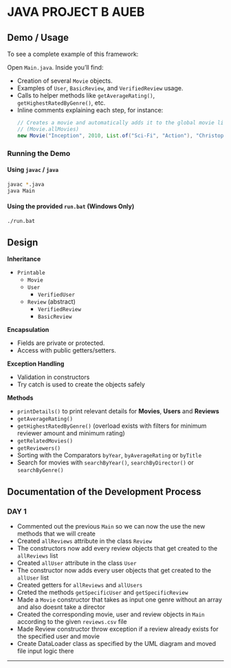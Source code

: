 # JAVA PROJECT B AUEB

## Demo / Usage
To see a complete example of this framework:

Open `Main.java`.
Inside you’ll find:
- Creation of several `Movie` objects.
- Examples of `User`, `BasicReview`, and `VerifiedReview` usage.
- Calls to helper methods like `getAverageRating()`, `getHighestRatedByGenre()`, etc.
- Inline comments explaining each step, for instance:
  ```java
  // Creates a movie and automatically adds it to the global movie list
  // (Movie.allMovies)
  new Movie("Inception", 2010, List.of("Sci-Fi", "Action"), "Christopher Nolan");
  ```

### Running the Demo

#### Using `javac` / `java`
```bash
javac *.java
java Main
```

#### Using the provided `run.bat` (Windows Only)
```bash
./run.bat
```

## Design

**Inheritance**
- `Printable`
  - `Movie`
  - `User`
    - `VerifiedUser`
  - `Review` (abstract)
    - `VerifiedReview`
    - `BasicReview`

**Encapsulation**
- Fields are private or protected.
- Access with public getters/setters.

**Exception Handling**
- Validation in constructors
- Try catch is used to create the objects safely

**Methods**
- `printDetails()` to print relevant details for **Movies**, **Users** and **Reviews**
- `getAverageRating()`
- `getHighestRatedByGenre()` (overload exists with filters for minimum reviewer amount and minimum rating)
- `getRelatedMovies()`
- `getReviewers()`
- Sorting with the Comparators `byYear`, `byAverageRating` or `byTitle`
- Search for movies with `searchByYear()`, `searchByDirector()` or `searchByGenre()`

## Documentation of the Development Process

### DAY 1

- Commented out the previous `Main` so we can now  the use the new methods that we will create
- Created `allReviews` attribute in the class `Review`
- The constructors now add every review objects that get created to the `allReviews` list
- Created `allUser` attribute in the class `User`
- The constructor now adds every user objects that get created to the `allUser` list
- Created getters for `allReviews` and `allUsers`
- Creted the methods `getSpecificUser` and `getSpecificReview`
- Made a `Movie` constructor that takes as input one genre without an array and also doesnt take a director
- Created the corresponding movie, user and review objects in `Main` according to the given `reviews.csv` file
- Made Review constructor throw exception if a review already exists for the specified user and movie
- Create DataLoader class as specified by the UML diagram and moved file input logic there

---